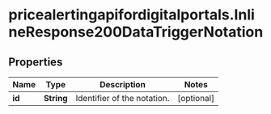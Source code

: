 # pricealertingapifordigitalportals.InlineResponse200DataTriggerNotation

## Properties

Name | Type | Description | Notes
------------ | ------------- | ------------- | -------------
**id** | **String** | Identifier of the notation. | [optional] 


